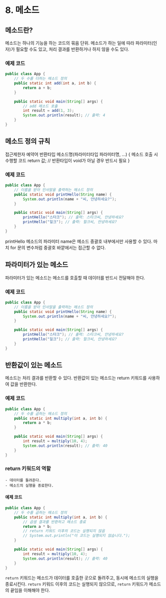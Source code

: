 # 8. 메소드

## 메소드란?

메소드는 하나의 기능을 하는 코드의 묶음 단위. 메소드가 하는 일에 따라 파라미터(인자)가 필요할 수도 있고, 처리 결과를 반환하거나 하지 않을 수도 있다.

### 예제 코드

```java
public class App {
    // 두 수를 더하는 메소드 정의
    public static int add(int a, int b) {
        return a + b;
    }

    public static void main(String[] args) {
        // add 메소드 호출
        int result = add(1, 3);
        System.out.println(result); // 출력: 4
    }
}
```

## 메소드 정의 규칙

접근제한자 예약어 반환타입 메소드명(파라미터타입 파라미터명, ...) {
    메소드 호출 시 수행할 코드
    return 값; // 반환타입이 void가 아닐 경우 반드시 필요
}

### 예제 코드
```java
public class App {
    // 이름을 받아 인사말을 출력하는 메소드 정의
    public static void printHello(String name) {
        System.out.println(name + "씨, 안녕하세요?");
    }

    public static void main(String[] args) {
        printHello("스타크"); // 출력: 스타크씨, 안녕하세요?
        printHello("헐크"); // 출력: 헐크씨, 안녕하세요?
    }
}
```
printHello 메소드의 파라미터 name은 메소드 중괄호 내부에서만 사용할 수 있다. 마치 for 문의 변수처럼 중괄호 바깥에서는 접근할 수 없다.

## 파라미터가 있는 메소드

파라미터가 있는 메소드는 메소드를 호출할 때 데이터를 반드시 전달해야 한다.

### 예제 코드
```java
public class App {
    // 이름을 받아 인사말을 출력하는 메소드 정의
    public static void printHello(String name) {
        System.out.println(name + "씨, 안녕하세요?");
    }

    public static void main(String[] args) {
        printHello("스타크"); // 출력: 스타크씨, 안녕하세요?
        printHello("헐크"); // 출력: 헐크씨, 안녕하세요?
    }
}
```

## 반환값이 있는 메소드

메소드는 처리 결과를 반환할 수 있다. 반환값이 있는 메소드는 return 키워드를 사용하여 값을 반환한다.

### 예제 코드
```java
public class App {
    // 두 수를 곱하는 메소드 정의
    public static int multiply(int a, int b) {
        return a * b;
    }

    public static void main(String[] args) {
        int result = multiply(10, 4);
        System.out.println(result); // 출력: 40
    }
}
```

### return 키워드의 역할
    - 데이터를 돌려준다.
    - 메소드의 실행을 종료한다.

#### 예제 코드
```java
public class App {
    // 두 수를 곱하는 메소드 정의
    public static int multiply(int a, int b) {
        // 곱셈 결과를 반환하고 메소드 종료
        return a * b;
        // return 키워드 이후의 코드는 실행되지 않음
        // System.out.println("이 코드는 실행되지 않습니다."); 
    }

    public static void main(String[] args) {
        int result = multiply(10, 4);
        System.out.println(result); // 출력: 40
    }
}
```

`return` 키워드는 메소드가 데이터를 호출한 곳으로 돌려주고, 동시에 메소드의 실행을 종료시킨다. `return` 키워드 이후의 코드는 실행되지 않으므로, `return` 키워드가 메소드의 끝임을 이해해야 한다.
